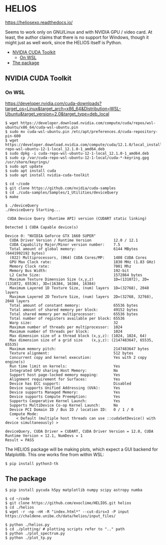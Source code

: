 # HELIOS

<https://heliosexo.readthedocs.io/>

Seems to work only on GNU/Linux and with NVIDIA GPU / video card. At least, the author claims that there is no support for Windows, though it might just as well work, since the HELIOS itself is Python.

<!-- MarkdownTOC -->

- [NVIDIA CUDA Toolkit](#nvidia-cuda-toolkit)
    - [On WSL](#on-wsl)
- [The package](#the-package)

<!-- /MarkdownTOC -->

## NVIDIA CUDA Toolkit

### On WSL

<https://developer.nvidia.com/cuda-downloads?target_os=Linux&target_arch=x86_64&Distribution=WSL-Ubuntu&target_version=2.0&target_type=deb_local>

```
$ wget https://developer.download.nvidia.com/compute/cuda/repos/wsl-ubuntu/x86_64/cuda-wsl-ubuntu.pin
$ sudo mv cuda-wsl-ubuntu.pin /etc/apt/preferences.d/cuda-repository-pin-600
$ wget https://developer.download.nvidia.com/compute/cuda/12.1.0/local_installers/cuda-repo-wsl-ubuntu-12-1-local_12.1.0-1_amd64.deb
$ sudo dpkg -i cuda-repo-wsl-ubuntu-12-1-local_12.1.0-1_amd64.deb
$ sudo cp /var/cuda-repo-wsl-ubuntu-12-1-local/cuda-*-keyring.gpg /usr/share/keyrings/
$ sudo apt update
$ sudo apt install cuda
$ sudo apt install nvidia-cuda-toolkit
```

```
$ cd ~/code
$ git clone https://github.com/nvidia/cuda-samples
$ cd ./cuda-samples/Samples/1_Utilities/deviceQuery
$ make

$ ./deviceQuery
./deviceQuery Starting...

 CUDA Device Query (Runtime API) version (CUDART static linking)

Detected 1 CUDA Capable device(s)

Device 0: "NVIDIA GeForce GTX 1660 SUPER"
  CUDA Driver Version / Runtime Version          12.0 / 12.1
  CUDA Capability Major/Minor version number:    7.5
  Total amount of global memory:                 6144 MBytes (6441992192 bytes)
  (022) Multiprocessors, (064) CUDA Cores/MP:    1408 CUDA Cores
  GPU Max Clock rate:                            1830 MHz (1.83 GHz)
  Memory Clock rate:                             7001 Mhz
  Memory Bus Width:                              192-bit
  L2 Cache Size:                                 1572864 bytes
  Maximum Texture Dimension Size (x,y,z)         1D=(131072), 2D=(131072, 65536), 3D=(16384, 16384, 16384)
  Maximum Layered 1D Texture Size, (num) layers  1D=(32768), 2048 layers
  Maximum Layered 2D Texture Size, (num) layers  2D=(32768, 32768), 2048 layers
  Total amount of constant memory:               65536 bytes
  Total amount of shared memory per block:       49152 bytes
  Total shared memory per multiprocessor:        65536 bytes
  Total number of registers available per block: 65536
  Warp size:                                     32
  Maximum number of threads per multiprocessor:  1024
  Maximum number of threads per block:           1024
  Max dimension size of a thread block (x,y,z): (1024, 1024, 64)
  Max dimension size of a grid size    (x,y,z): (2147483647, 65535, 65535)
  Maximum memory pitch:                          2147483647 bytes
  Texture alignment:                             512 bytes
  Concurrent copy and kernel execution:          Yes with 2 copy engine(s)
  Run time limit on kernels:                     Yes
  Integrated GPU sharing Host Memory:            No
  Support host page-locked memory mapping:       Yes
  Alignment requirement for Surfaces:            Yes
  Device has ECC support:                        Disabled
  Device supports Unified Addressing (UVA):      Yes
  Device supports Managed Memory:                Yes
  Device supports Compute Preemption:            Yes
  Supports Cooperative Kernel Launch:            Yes
  Supports MultiDevice Co-op Kernel Launch:      No
  Device PCI Domain ID / Bus ID / location ID:   0 / 1 / 0
  Compute Mode:
     < Default (multiple host threads can use ::cudaSetDevice() with device simultaneously) >

deviceQuery, CUDA Driver = CUDART, CUDA Driver Version = 12.0, CUDA Runtime Version = 12.1, NumDevs = 1
Result = PASS
```

The HELIOS package will be making plots, which expect a GUI backend for Matplotlib. This one works fine from within WSL:

```
$ pip install python3-tk
```

## The package

```
$ pip install pycuda h5py matplotlib numpy scipy astropy numba

$ cd ~/code
$ git clone https://github.com/exoclime/HELIOS.git helios
$ cd ./helios
$ wget -r -np -nH -R "index.html*" --cut-dirs=3 -P input https://chaldene.unibe.ch/data/helios/input_files/

$ python ./helios.py
$ cd ./plotting/ # plotting scripts refer to ".." path
$ python ./plot_spectrum.py
$ python ./plot_tp.py
```
